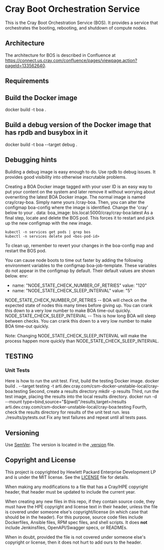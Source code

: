 # Cray Boot Orchestration Service

This is the Cray Boot Orchestration Service (BOS).
It provides a service that orchestrates the booting, rebooting, and
shutdown of compute nodes.

## Architecture

The architecture for BOS is described in Confluence at
https://connect.us.cray.com/confluence/pages/viewpage.action?pageId=133562640.

## Requirements

## Build the Docker image
docker build -t boa .

## Build a debug version of the Docker image that has rpdb and busybox in it
docker build -t boa --target debug .

## Debugging hints
Building a debug image is easy enough to do. Use rpdb to debug issues. It 
provides good visibility into otherwise inscrutable problems.

Creating a BOA Docker image tagged with your user ID is an easy way to put your
content on the system and later remove it without worrying about overwriting
the latest BOA Docker image.
The normal image is named cray/cray-boa. Simply name yours <userid>/cray-boa.
Then, you can alter the configmap boa-config where the image is identified.
Change the 'cray' below to your <userid>.
data:
  boa_image: bis.local:5000/cray/cray-boa:latest
As a final step, locate and delete the BOS pod. This forces it to restart
and pick up the new configmap with the new image.
```
kubectl -n services get pods | grep bos
kubectl -n services delete pod <bos-pod-id>
```

To clean up, remember to revert your changes in the boa-config map and 
restart the BOS pod.

You can cause node boots to time out faster by adding the following 
environment variables to the configmap boa-job-template. These variables
do not appear in the configmap by default. Their default values are shown
below.
env:
  - name: "NODE_STATE_CHECK_NUMBER_OF_RETRIES"
    value: "120"
  - name: "NODE_STATE_CHECK_SLEEP_INTERVAL"
    value: "5"

NODE_STATE_CHECK_NUMBER_OF_RETRIES -- BOA will check on the expected state of nodes this many times before
                                      giving up. You can crank this down to a very low number to make 
                                      BOA time-out quickly.
NODE_STATE_CHECK_SLEEP_INTERVAL -- This is how long BOA will sleep between checks. You can crank this down to a very low number to make 
                                      BOA time-out quickly.

Note: Changing NODE_STATE_CHECK_SLEEP_INTERVAL will make the process happen more quickly than NODE_STATE_CHECK_SLEEP_INTERVAL.

## TESTING

### Unit Tests
Here is how to run the unit test.
First, build the testing Docker image.
docker build . --target testing -t arti.dev.cray.com/csm-docker-unstable-local/cray-boa:testing
Second, create a results directory
mkdir -p results
Third, run the test image, placing the results into the local results directory.
docker run -d --mount type=bind,source="$(pwd)"/results,target=/results arti.dev.cray.com/csm-docker-unstable-local/cray-boa:testing
Fourth, check the results directory for results of the unit test run.
less ./results/pytests.out
Fix any test failures and repeat until all tests pass.

## Versioning
Use [SemVer](http://semver.org/). The version is located in the [.version](.version) file.

## Copyright and License
This project is copyrighted by Hewlett Packard Enterprise Development LP and is under the MIT
license. See the [LICENSE](LICENSE) file for details.

When making any modifications to a file that has a Cray/HPE copyright header, that header
must be updated to include the current year.

When creating any new files in this repo, if they contain source code, they must have
the HPE copyright and license text in their header, unless the file is covered under
someone else's copyright/license (in which case that should be in the header). For this
purpose, source code files include Dockerfiles, Ansible files, RPM spec files, and shell
scripts. It does **not** include Jenkinsfiles, OpenAPI/Swagger specs, or READMEs.

When in doubt, provided the file is not covered under someone else's copyright or license, then
it does not hurt to add ours to the header.
